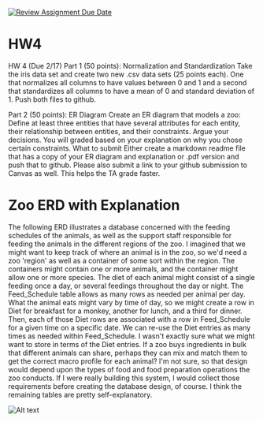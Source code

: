 [![Review Assignment Due Date](https://classroom.github.com/assets/deadline-readme-button-22041afd0340ce965d47ae6ef1cefeee28c7c493a6346c4f15d667ab976d596c.svg)](https://classroom.github.com/a/hiWoDjT-)
# HW4
HW 4
(Due 2/17)
Part 1 (50 points): Normalization and Standardization 
Take the iris data set and create two new .csv data sets (25 points each). One that normalizes all columns to have values between 0 and 1 and a second that standardizes all columns to have a mean of 0 and standard deviation of 1.
Push both files to github. 

Part 2 (50 points): ER Diagram 
Create an ER diagram that models a zoo:
Define at least three entities that have several attributes for each entity, their relationship between entities, and their constraints. Argue your decisions. You will graded based on your explanation on why you chose certain constraints. 
What to submit 
Either create a markdown readme file that has a copy of your ER diagram and explanation or .pdf version and push that to github.
Please also submit a link to your github submission to Canvas as well. This helps the TA grade faster. 

# Zoo ERD with Explanation
The following ERD illustrates a database concerned with the feeding schedules of the animals, as well as the support staff responsible for feeding the animals in the different regions of the zoo. I imagined that we might want to keep track of where an animal is in the zoo, so we'd need a zoo 'region' as well as a container of some sort within the region. The containers might contain one or more animals, and the container might allow one or more species. The diet of each animal might consist of a single feeding once a day, or several feedings throughout the day or night. The Feed_Schedule table allows as many rows as needed per animal per day. What the animal eats might vary by time of day, so we might create a row in Diet for breakfast for a monkey, another for lunch, and a third for dinner. Then, each of those Diet rows are associated with a row in Feed_Schedule for a given time on a specific date. We can re-use the Diet entries as many times as needed within Feed_Schedule. I wasn't exactly sure what we might want to store in terms of the Diet entries. If a zoo buys ingredients in bulk that different animals can share, perhaps they can mix and match them to get the correct macro profile for each animal? I'm not sure, so that design would depend upon the types of food and food preparation operations the zoo conducts. If I were really building this system, I would collect those requirements before creating the database design, of course. I think the remaining tables are pretty self-explanatory. 

![Alt text](/relative/path/to/zoo_erd.svg?raw=true "Zoo ERD")
